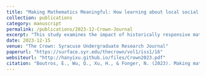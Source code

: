 ```yaml
---
title: "Making Mathematics Meaningful: How learning about local social injustices develops undergraduate students' identity, intellect, skill, and criticality"
collection: publications
category: manuscript
permalink: /publications/2023-12-Crown-Journal
excerpt: "This study examines the impact of historically responsive mathematics labs on undergraduate students' engagement with mathematical concepts through a social justice lens."
date: 2023-12-15
venue: "The Crown: Syracuse Undergraduate Research Journal"
paperurl: "https://surface.syr.edu/thecrown/vol1/iss1/16"
websiteurl: "http://hanyixu.github.io/files/Crown2023.pdf"
citation: "Boutros, E., Wu, Q., Xu, H., & Fonger, N. (2023). Making mathematics meaningful: How learning about local social injustices develops undergraduate students' identity, intellect, skill, and criticality. *The Crown: Syracuse Undergraduate Research Journal, 1*(16). Available at https://surface.syr.edu/thecrown/vol1/iss1/16."
---
```

